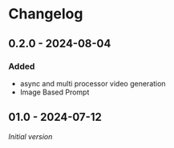 # Changelog

## 0.2.0 - 2024-08-04

### Added

- async and multi processor video generation
- Image Based Prompt

## 01.0 - 2024-07-12

_Initial version_